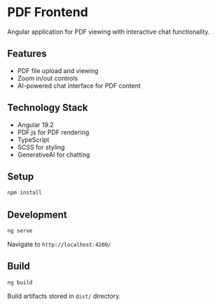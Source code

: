 # PDF Frontend

Angular application for PDF viewing with interactive chat functionality.

## Features

- PDF file upload and viewing
- Zoom in/out controls
- AI-powered chat interface for PDF content

## Technology Stack

- Angular 19.2
- PDF.js for PDF rendering
- TypeScript
- SCSS for styling
- GenerativeAI for chatting

## Setup

```bash
npm install
```

## Development

```bash
ng serve
```

Navigate to `http://localhost:4200/`

## Build

```bash
ng build
```

Build artifacts stored in `dist/` directory.